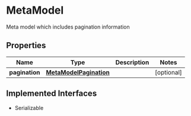 

# MetaModel

Meta model which includes pagination information

## Properties

Name | Type | Description | Notes
------------ | ------------- | ------------- | -------------
**pagination** | [**MetaModelPagination**](MetaModelPagination.md) |  |  [optional]


## Implemented Interfaces

* Serializable



